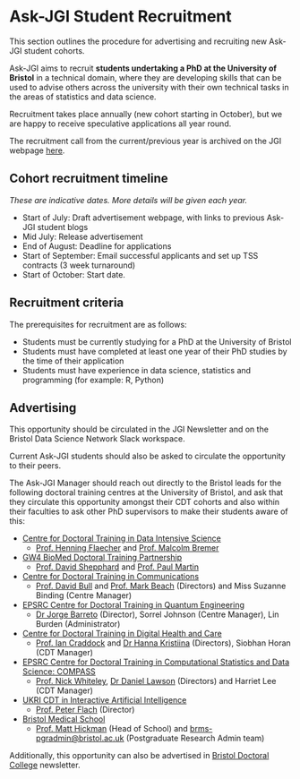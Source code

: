 # Ask-JGI Student Recruitment

This section outlines the procedure for advertising and recruiting 
new Ask-JGI student cohorts. 

Ask-JGI aims to recruit **students undertaking a PhD at the University
of Bristol** in a technical domain, where they are developing skills
that can be used to advise others across the university with their own
technical tasks in the areas of statistics and data science.

Recruitment takes place annually (new cohort starting in October), 
but we are happy to receive speculative applications all year round.

The recruitment call from the current/previous year is archived on the JGI
webpage [here](https://www.bristol.ac.uk/golding/ask-jgi/ask-jgi-phd-recruitment/).

## Cohort recruitment timeline

_These are indicative dates. More details will be given each year._

- Start of July: Draft advertisement webpage, with links to previous Ask-JGI
  student blogs
- Mid July: Release advertisement
- End of August: Deadline for applications
- Start of September: Email successful applicants and set up TSS contracts
  (3 week turnaround)
- Start of October: Start date.


## Recruitment criteria

The prerequisites for recruitment are as follows:

- Students must be currently studying for a PhD at the University of
  Bristol
- Students must have completed at least one year of their PhD studies
  by the time of their application
- Students must have experience in data science, statistics and
  programming (for example: R, Python)


## Advertising

This opportunity should be circulated in the JGI Newsletter and on the
Bristol Data Science Network Slack workspace.

Current Ask-JGI students should also be asked to circulate the
opportunity to their peers.

The Ask-JGI Manager should reach out directly to the Bristol leads for
the following doctoral training centres at the University of Bristol,
and ask that they circulate this opportunity amongst their CDT cohorts
and also within their faculties to ask other PhD supervisors to make
their students aware of this:
- [Centre for Doctoral Training in Data Intensive
  Science](https://data-intensive-cdt.ac.uk/) 
  - [Prof. Henning
  Flaecher](https://research-information.bris.ac.uk/en/persons/henning-u-flaecher)
  and [Prof. Malcolm Bremer](https://research-information.bris.ac.uk/en/persons/malcolm-n-bremer)
- [GW4 BioMed Doctoral Training
  Partnership](http://www.gw4biomed.ac.uk/projects-2/) 
  - [Prof. David Shepphard](https://research-information.bris.ac.uk/en/persons/david-n-sheppard) and [Prof. Paul Martin](https://research-information.bris.ac.uk/en/persons/paul-b-martin)
- [Centre for Doctoral Training in
  Communications](http://www.bristol.ac.uk/cdt-communications/) 
  - [Prof. David Bull](https://research-information.bris.ac.uk/en/persons/david-r-bull) and [Prof. Mark Beach](https://research-information.bris.ac.uk/en/persons/mark-a-beach) (Directors) and Miss Suzanne Binding (Centre Manager)
- [EPSRC Centre for Doctoral Training in Quantum
  Engineering](http://www.bris.ac.uk/quantum-engineering/about/) 
  - [Dr Jorge Barreto](https://research-information.bris.ac.uk/en/persons/jorge-barreto) (Director), Sorrel Johnson (Centre Manager), Lin Burden (Administrator)
- [Centre for Doctoral Training in Digital Health and
  Care](http://www.bristol.ac.uk/cdt/digital-health/) 
  - [Prof. Ian Craddock](https://research-information.bris.ac.uk/en/persons/ian-j-craddock) and [Dr Hanna Kristiina](https://research-information.bris.ac.uk/en/persons/hanna-kristiina-k-isotalus) (Directors), Siobhan Horan (CDT Manager)
- [EPSRC Centre for Doctoral Training in Computational Statistics and
  Data Science: COMPASS](http://www.bristol.ac.uk/cdt/compass/) 
  - [Prof. Nick Whiteley](https://research-information.bris.ac.uk/en/persons/nick-whiteley), [Dr Daniel Lawson](https://research-information.bris.ac.uk/en/persons/daniel-john-lawson) (Directors) and Harriet Lee (CDT Manager)
- [UKRI CDT in Interactive Artificial
  Intelligence](https://www.bristol.ac.uk/cdt/interactive-ai/) 
  - [Prof. Peter Flach](https://research-information.bris.ac.uk/en/persons/peter-a-flach) (Director)
- [Bristol Medical School](http://www.bristol.ac.uk/medical-school/research/)
  - [Prof. Matt Hickman](https://research-information.bris.ac.uk/en/persons/matt-hickman) (Head of School) and brms-pgradmin@bristol.ac.uk (Postgraduate Research Admin team)

Additionally, this opportunity can also be advertised in [Bristol Doctoral College](http://www.bristol.ac.uk/doctoral-college/contacts/) newsletter. 
  
  
